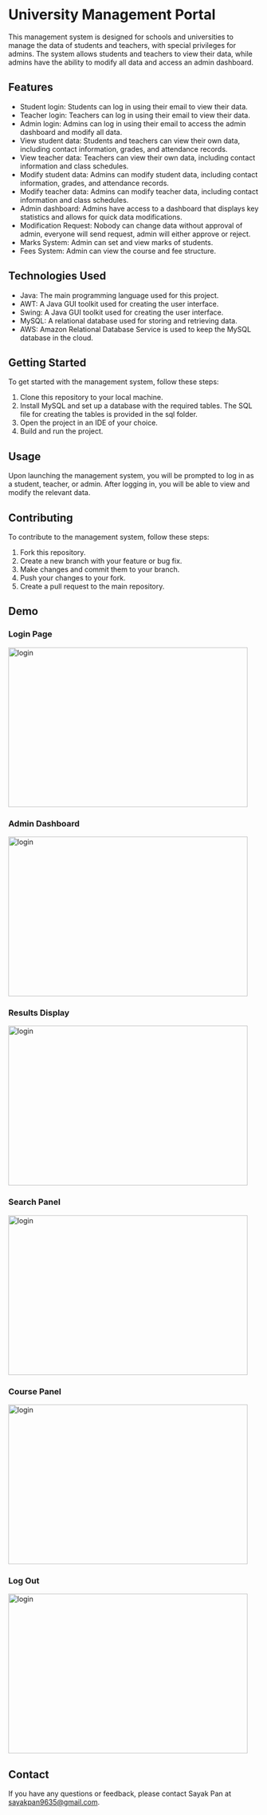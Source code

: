# University Management Portal

This management system is designed for schools and universities to manage the data of students and teachers, with special privileges for admins. The system allows students and teachers to view their data, while admins have the ability to modify all data and access an admin dashboard.

## Features

- Student login: Students can log in using their email to view their data.
- Teacher login: Teachers can log in using their email to view their data.
- Admin login: Admins can log in using their email to access the admin dashboard and modify all data.
- View student data: Students and teachers can view their own data, including contact information, grades, and attendance records.
- View teacher data: Teachers can view their own data, including contact information and class schedules.
- Modify student data: Admins can modify student data, including contact information, grades, and attendance records.
- Modify teacher data: Admins can modify teacher data, including contact information and class schedules.
- Admin dashboard: Admins have access to a dashboard that displays key statistics and allows for quick data modifications.
- Modification Request: Nobody can change data without approval of admin, everyone will send request, admin will either approve or reject.
- Marks System: Admin can set and view marks of students.
- Fees System: Admin can view the course and fee structure.

## Technologies Used

- Java: The main programming language used for this project.
- AWT: A Java GUI toolkit used for creating the user interface.
- Swing: A Java GUI toolkit used for creating the user interface.
- MySQL: A relational database used for storing and retrieving data.
- AWS: Amazon Relational Database Service is used to keep the MySQL database in the cloud.

## Getting Started

To get started with the management system, follow these steps:

1. Clone this repository to your local machine.
2. Install MySQL and set up a database with the required tables. The SQL file for creating the tables is provided in the sql folder.
3. Open the project in an IDE of your choice.
4. Build and run the project.

## Usage

Upon launching the management system, you will be prompted to log in as a student, teacher, or admin. After logging in, you will be able to view and modify the relevant data.

## Contributing

To contribute to the management system, follow these steps:

1. Fork this repository.
2. Create a new branch with your feature or bug fix.
3. Make changes and commit them to your branch.
4. Push your changes to your fork.
5. Create a pull request to the main repository.

## Demo

### Login Page

<img src="https://user-images.githubusercontent.com/98030872/232192730-ef8e8677-30f4-4db2-b04c-4d2a9018abe4.png" alt="login" width="480" height="320">


### Admin Dashboard

<img src="https://user-images.githubusercontent.com/98030872/232192893-17262b1d-1655-4929-82cf-e9bfa52c6bdc.png" alt="login" width="480" height="320">


### Results Display

<img src="https://user-images.githubusercontent.com/98030872/232193147-6f6ed83c-52e8-4bde-a994-2473168fc6ea.png" alt="login" width="480" height="320">


### Search Panel

<img src="https://user-images.githubusercontent.com/98030872/232193312-ab879730-d2df-4d81-92e6-31d692e515cb.png" alt="login" width="480" height="320">


### Course Panel

<img src="https://user-images.githubusercontent.com/98030872/232193553-5a158319-db81-467e-8ea3-d281cb200953.png" alt="login" width="480" height="320">


### Log Out

<img src="https://user-images.githubusercontent.com/98030872/232193476-ed80bba9-6a90-4984-b72e-2dea9a69f637.png" alt="login" width="480" height="320">


## Contact

If you have any questions or feedback, please contact Sayak Pan at sayakpan9635@gmail.com.
